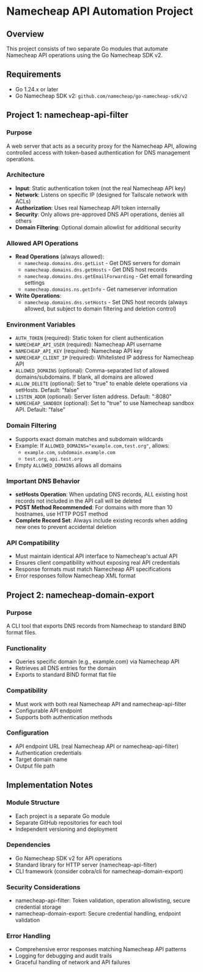 # Namecheap API Automation Project

## Overview
This project consists of two separate Go modules that automate Namecheap API operations using the Go Namecheap SDK v2.

## Requirements
- Go 1.24.x or later
- Go Namecheap SDK v2: `github.com/namecheap/go-namecheap-sdk/v2`

## Project 1: namecheap-api-filter

### Purpose
A web server that acts as a security proxy for the Namecheap API, allowing controlled access with token-based authentication for DNS management operations.

### Architecture
- **Input**: Static authentication token (not the real Namecheap API key)
- **Network**: Listens on specific IP (designed for Tailscale network with ACLs)
- **Authorization**: Uses real Namecheap API token internally
- **Security**: Only allows pre-approved DNS API operations, denies all others
- **Domain Filtering**: Optional domain allowlist for additional security

### Allowed API Operations
- **Read Operations** (always allowed):
  - `namecheap.domains.dns.getList` - Get DNS servers for domain
  - `namecheap.domains.dns.getHosts` - Get DNS host records
  - `namecheap.domains.dns.getEmailForwarding` - Get email forwarding settings
  - `namecheap.domains.ns.getInfo` - Get nameserver information
- **Write Operations**:
  - `namecheap.domains.dns.setHosts` - Set DNS host records (always allowed, but subject to domain filtering and deletion control)

### Environment Variables
- `AUTH_TOKEN` (required): Static token for client authentication
- `NAMECHEAP_API_USER` (required): Namecheap API username
- `NAMECHEAP_API_KEY` (required): Namecheap API key
- `NAMECHEAP_CLIENT_IP` (required): Whitelisted IP address for Namecheap API
- `ALLOWED_DOMAINS` (optional): Comma-separated list of allowed domains/subdomains. If blank, all domains are allowed
- `ALLOW_DELETE` (optional): Set to "true" to enable delete operations via setHosts. Default: "false"
- `LISTEN_ADDR` (optional): Server listen address. Default: ":8080"
- `NAMECHEAP_SANDBOX` (optional): Set to "true" to use Namecheap sandbox API. Default: "false"

### Domain Filtering
- Supports exact domain matches and subdomain wildcards
- Example: If `ALLOWED_DOMAINS="example.com,test.org"`, allows:
  - `example.com`, `subdomain.example.com`
  - `test.org`, `api.test.org`
- Empty `ALLOWED_DOMAINS` allows all domains

### Important DNS Behavior
- **setHosts Operation**: When updating DNS records, ALL existing host records not included in the API call will be deleted
- **POST Method Recommended**: For domains with more than 10 hostnames, use HTTP POST method
- **Complete Record Set**: Always include existing records when adding new ones to prevent accidental deletion

### API Compatibility
- Must maintain identical API interface to Namecheap's actual API
- Ensures client compatibility without exposing real API credentials
- Response formats must match Namecheap API specifications
- Error responses follow Namecheap XML format

## Project 2: namecheap-domain-export

### Purpose
A CLI tool that exports DNS records from Namecheap to standard BIND format files.

### Functionality
- Queries specific domain (e.g., example.com) via Namecheap API
- Retrieves all DNS entries for the domain
- Exports to standard BIND format flat file

### Compatibility
- Must work with both real Namecheap API and namecheap-api-filter
- Configurable API endpoint
- Supports both authentication methods

### Configuration
- API endpoint URL (real Namecheap API or namecheap-api-filter)
- Authentication credentials
- Target domain name
- Output file path

## Implementation Notes

### Module Structure
- Each project is a separate Go module
- Separate GitHub repositories for each tool
- Independent versioning and deployment

### Dependencies
- Go Namecheap SDK v2 for API operations
- Standard library for HTTP server (namecheap-api-filter)
- CLI framework (consider cobra/cli for namecheap-domain-export)

### Security Considerations
- namecheap-api-filter: Token validation, operation allowlisting, secure credential storage
- namecheap-domain-export: Secure credential handling, endpoint validation

### Error Handling
- Comprehensive error responses matching Namecheap API patterns
- Logging for debugging and audit trails
- Graceful handling of network and API failures